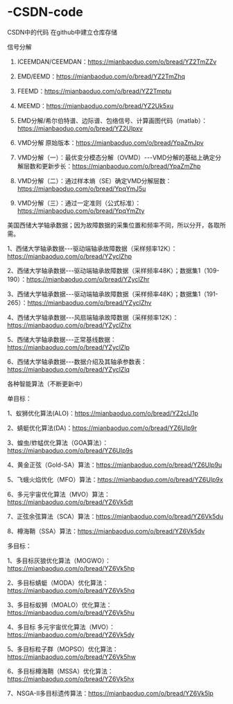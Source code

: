 # -CSDN-code
CSDN中的代码 在github中建立仓库存储


信号分解

1. ICEEMDAN/CEEMDAN：https://mianbaoduo.com/o/bread/YZ2TmZZv

2. EMD/EEMD：https://mianbaoduo.com/o/bread/YZ2TmZhq

3. FEEMD：https://mianbaoduo.com/o/bread/YZ2Tmptu

4. MEEMD：https://mianbaoduo.com/o/bread/YZ2Uk5xu

5. EMD分解/希尔伯特谱、边际谱、包络信号、计算画图代码（matlab）：https://mianbaoduo.com/o/bread/YZ2Ulpxv

6. VMD分解 原始版本：https://mianbaoduo.com/o/bread/YpaZmJpv

7. VMD分解（一）：最优变分模态分解（OVMD）---VMD分解的基础上确定分解层数和更新步长：https://mianbaoduo.com/o/bread/YpaZmZhp

8. VMD分解（二）：通过样本熵（SE）确定VMD分解层数：https://mianbaoduo.com/o/bread/YpqYmJ5u

9. VMD分解（三）：通过一定准则（公式标准）：https://mianbaoduo.com/o/bread/YpqYmZty


美国西储大学轴承数据；因为故障数据的采集位置和频率不同，所以分开，各取所需。

1、西储大学轴承数据---驱动端轴承故障数据（采样频率12K）：https://mianbaoduo.com/o/bread/YZyclZhp

2、西储大学轴承数据---驱动端轴承故障数据（采样频率48K）；数据集1（109-190）：https://mianbaoduo.com/o/bread/YZyclZhr

3、西储大学轴承数据---驱动端轴承故障数据（采样频率48K）；数据集1（191-265）：https://mianbaoduo.com/o/bread/YZyclZhv

4、西储大学轴承数据---风扇端轴承故障数据（采样频率12K）：https://mianbaoduo.com/o/bread/YZyclZhx

5、西储大学轴承数据---正常基线数据：https://mianbaoduo.com/o/bread/YZyclZlp

6、西储大学轴承数据---数据介绍及其轴承参数表：https://mianbaoduo.com/o/bread/YZyclZlq

各种智能算法（不断更新中）

单目标：

1、蚁狮优化算法(ALO)：https://mianbaoduo.com/o/bread/YZ2clJ1p

2、蜻蜓优化算法(DA)：https://mianbaoduo.com/o/bread/YZ6Ulp9r

3、蝗虫/蚱蜢优化算法（GOA算法）：https://mianbaoduo.com/o/bread/YZ6Ulp9s

4、黄金正弦（Gold-SA）算法：https://mianbaoduo.com/o/bread/YZ6Ulp9u

5、飞蛾火焰优化（MFO）算法：https://mianbaoduo.com/o/bread/YZ6Ulp9x

6、多元宇宙优化算法（MVO）算法：https://mianbaoduo.com/o/bread/YZ6Vk5dt

7、正弦余弦算法（SCA）算法：https://mianbaoduo.com/o/bread/YZ6Vk5du

8、樽海鞘（SSA）算法：https://mianbaoduo.com/o/bread/YZ6Vk5dv

多目标：

1、多目标灰狼优化算法（MOGWO）：https://mianbaoduo.com/o/bread/YZ6Vk5hp

2、多目标蜻蜓（MODA）优化算法：https://mianbaoduo.com/o/bread/YZ6Vk5hq

3、多目标蚁狮（MOALO）优化算法：https://mianbaoduo.com/o/bread/YZ6Vk5hu

4、多目标 多元宇宙优化算法（MVO）：https://mianbaoduo.com/o/bread/YZ6Vk5dy

5、多目标粒子群（MOPSO）优化算法：https://mianbaoduo.com/o/bread/YZ6Vk5hw

6、多目标樽海鞘（MSSA）优化算法：https://mianbaoduo.com/o/bread/YZ6Vk5hx

7、NSGA-II多目标遗传算法：https://mianbaoduo.com/o/bread/YZ6Vk5lp

